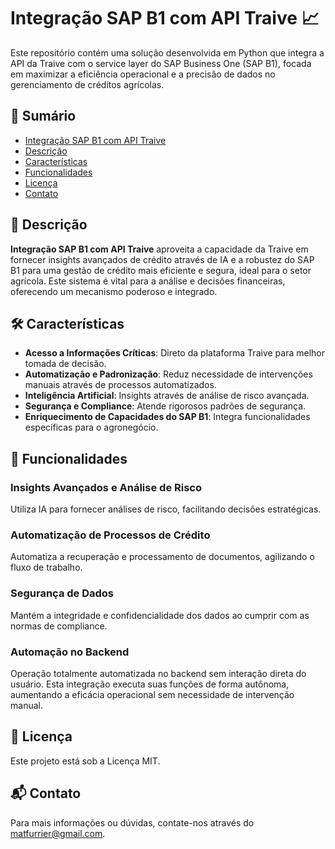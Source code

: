 # Integração SAP B1 com API Traive 📈

Este repositório contém uma solução desenvolvida em Python que integra a API da Traive com o service layer do SAP Business One (SAP B1), focada em maximizar a eficiência operacional e a precisão de dados no gerenciamento de créditos agrícolas.

## 📝 Sumário

- [Integração SAP B1 com API Traive](#integração-sap-b1-com-api-traive)
- [Descrição](#descrição)
- [Características](#características)
- [Funcionalidades](#funcionalidades)
- [Licença](#licença)
- [Contato](#contato)

## 📖 Descrição

**Integração SAP B1 com API Traive** aproveita a capacidade da Traive em fornecer insights avançados de crédito através de IA e a robustez do SAP B1 para uma gestão de crédito mais eficiente e segura, ideal para o setor agrícola. Este sistema é vital para a análise e decisões financeiras, oferecendo um mecanismo poderoso e integrado.

## 🛠 Características

- **Acesso a Informações Críticas**: Direto da plataforma Traive para melhor tomada de decisão.
- **Automatização e Padronização**: Reduz necessidade de intervenções manuais através de processos automatizados.
- **Inteligência Artificial**: Insights através de análise de risco avançada.
- **Segurança e Compliance**: Atende rigorosos padrões de segurança.
- **Enriquecimento de Capacidades do SAP B1**: Integra funcionalidades específicas para o agronegócio.

## 🌟 Funcionalidades

### Insights Avançados e Análise de Risco
Utiliza IA para fornecer análises de risco, facilitando decisões estratégicas.

### Automatização de Processos de Crédito
Automatiza a recuperação e processamento de documentos, agilizando o fluxo de trabalho.

### Segurança de Dados
Mantém a integridade e confidencialidade dos dados ao cumprir com as normas de compliance.

### Automação no Backend
Operação totalmente automatizada no backend sem interação direta do usuário. Esta integração executa suas funções de forma autônoma, aumentando a eficácia operacional sem necessidade de intervenção manual.

## 📄 Licença

Este projeto está sob a Licença MIT.

## 📬 Contato

Para mais informações ou dúvidas, contate-nos através do [matfurrier@gmail.com](mailto:matfurrier@gmail.com).
